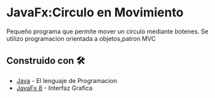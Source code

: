 # JavaFx:Circulo en Movimiento

Pequeño programa que permite mover un circulo mediante botenes. Se utilizo programacion orientada a objetos,patron MVC

## Construido con 🛠️

* [Java](https://docs.oracle.com/javase/8/docs/api/) - El lenguaje de Programacion
* [JavaFx 8](https://docs.oracle.com/javase/8/javafx/get-started-tutorial/jfx-overview.htm) - Interfaz Grafica
